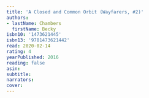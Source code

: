 ```yaml
---
title: 'A Closed and Common Orbit (Wayfarers, #2)'
authors:
- lastName: Chambers
  firstName: Becky
isbn10: '1473621445'
isbn13: '9781473621442'
read: 2020-02-14
rating: 4
yearPublished: 2016
reading: false
asin:
subtitle:
narrators:
cover:
---
```

